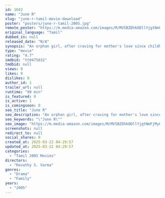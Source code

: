 ```yaml
---
id: 1042
name: "June R"
slug: "june-r-tamil-movie-download"
poster: "posters/june-r-tamil-2005.jpg"
remote_poster: "https://m.media-amazon.com/images/M/MV5BZDhkODllYjgtNmFjMy00NGJmLThkZGMtZGQ5YTA4NTY4MmFjXkEyXkFqcGdeQXVyMTEzNzg0Mjkx._V1_SX300.jpg"
original_language: "Tamil"
dubbed_in: null
released_date: "N/A"
synopsis: "An orphan girl, after craving for mother's love since childhood, starts finding it in an elderly woman, who was abandoned by her own son."
type: "movie"
rating: "4.7"
imdbid: "tt0475632"
tmdbid: null
views: 0
likes: 0
dislikes: 0
author_id: 1
trailer_url: null
runtime: "99 min"
is_featured: 0
is_active: 1
is_comingsoon: 0
seo_title: "June R"
seo_description: "An orphan girl, after craving for mother's love since childhood, starts finding it in an elderly woman, who was abandoned by her own son."
seo_keywords: "\"June R\""
seo_image: "https://m.media-amazon.com/images/M/MV5BZDhkODllYjgtNmFjMy00NGJmLThkZGMtZGQ5YTA4NTY4MmFjXkEyXkFqcGdeQXVyMTEzNzg0Mjkx._V1_SX300.jpg"
screenshots: null
redirect_to: null
social_shares: 0
created_at: 2025-03-22 04:29:57
updated_at: 2025-03-22 04:29:57
categories:
  - "Tamil 2005 Movies"
directors:
  - "Revathy S. Varma"
genres:
  - "Drama"
  - "Family"
years:
  - "2005"
---
```

